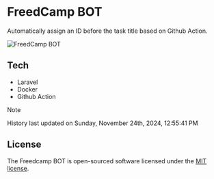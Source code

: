 # FreedCamp BOT

Automatically assign an ID before the task title based on Github Action.

![FreedCamp BOT](https://repository-images.githubusercontent.com/737932867/7d34798b-2680-471c-b089-a78a718d3d6a)

## Tech

- Laravel
- Docker
- Github Action

> [!NOTE]  
> History last updated on Sunday, November 24th, 2024, 12:55:41 PM

## License

The Freedcamp BOT is open-sourced software licensed under the [MIT license](https://opensource.org/licenses/MIT).
